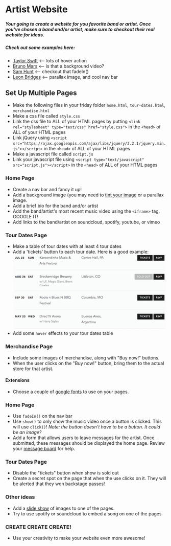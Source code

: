 # Artist Website

##### Your going to create a website for you favorite band or artist. Once you've chosen a band and/or artist, make sure to checkout their real website for ideas.

##### Check out some examples here:
* [Taylor Swift](https://taylorswift.com/) <-- lots of hover action
* [Bruno Mars](http://www.brunomars.com/) <-- is that a background video?
* [Sam Hunt](http://www.samhunt.com/) <-- checkout that fadeIn()
* [Leon Bridges](http://leonbridges.com/) <-- parallax image, and cool nav bar

## Set Up Multiple Pages
* Make the following files in your friday folder `home.html`, `tour-dates.html`, `merchandise.html`
* Make a css file called `style.css`
* Link the css file to ALL of your HTML pages by putting `<link rel="stylesheet" type="text/css" href="style.css">` in the `<head>` of ALL of your HTML pages
* Link jQuery using `<script src="https://ajax.googleapis.com/ajax/libs/jquery/3.2.1/jquery.min.js"></script>` in the `<head>` of ALL of your HTML pages
* Make a javascript file called `script.js`
* Link your javascript file using `<script type="text/javascript" src="script.js"></script>` in the `<head>` of ALL of your HTML pages


### Home Page
* Create a nav bar and fancy it up!
* Add a background image (you may need to [tint your image](https://css-tricks.com/forums/topic/css-background-image-color-overlay/) or a parallax image.
* Add a brief bio for the band and/or artist
* Add the band/artist's most recent music video using the `<iframe>` tag. GOOGLE IT!
* Add links to the band/artist on soundcloud, spotify, youtube, or vimeo

### Tour Dates Page
* Make a table of tour dates with at least 4 tour dates
* Add a 'tickets' button to each tour date. Here is a good example: 
![tour-dates example](images/example-tour-dates.png)
* Add some `hover` effects to your tour dates table


### Merchandise Page
* Include some images of merchandise, along with "Buy now!" buttons.
* When the user clicks on the "Buy now!" button, bring them to the actual store for that artist.

#### Extensions

* Choose a couple of [google fonts](https://fonts.google.com/) to use on your pages.

### Home Page
* Use `fadeIn()` on the nav bar
* Use `show()` to only show the music video once a button is clicked. This will use `click()`! *Note: the button doesn't have to be a button. It could be an image?*
* Add a form that allows users to leave messages for the artist. Once submitted, these messages should be displayed the home page. Review your [message board](https://github.com/hello-world-tech-studios/thursday-PM) for help.

### Tour Dates Page
* Disable the "tickets" button when show is sold out
* Create a secret spot on the page that when the use clicks on it. They will be alerted that they won backstage passes!

### Other ideas
* Add a [slide show](https://www.w3schools.com/howto/howto_js_slideshow.asp) of images to one of the pages.
* Try to use spotify or soundcloud to embed a song on one of the pages

### CREATE CREATE CREATE!
* Use your creativity to make your website even more awesome!
